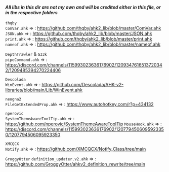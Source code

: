 #### *All libs in this dir are not my own and will be credited either in this file, or in the respective folders*

`thqby`  
`ComVar.ahk`       => : https://github.com/thqby/ahk2_lib/blob/master/ComVar.ahk  
`JSON.ahk`         => : https://github.com/thqby/ahk2_lib/blob/master/JSON.ahk  
`print.ahk`        => : https://github.com/thqby/ahk2_lib/blob/master/print.ahk  
`nameof.ahk`       => : https://github.com/thqby/ahk2_lib/blob/master/nameof.ahk  

`DepthTrawler` & `G33k`  
`pipeCommand.ahk`  => : https://discord.com/channels/115993023636176902/1209347616513720342/1209485394270224406  

`Descolada`  
`WinEvent.ahk`     => : https://github.com/Descolada/AHK-v2-libraries/blob/main/Lib/WinEvent.ahk  

`neogna2`  
`FileGetExtendedProp.ahk` => : https://www.autohotkey.com/r?p=434132  

`nperovic`  
`SystemThemeAwareToolTip.ahk` => : https://github.com/nperovic/SystemThemeAwareToolTip
`MouseHook.ahk`               => : https://discord.com/channels/115993023636176902/1207794506095923350/1207794506095923350

`XMCQCX`  
`Notify.ahk` => : https://github.com/XMCQCX/Notify_Class/tree/main

`GroggyOtter`
`definition_updater.v2.ahk` => : https://github.com/GroggyOtter/ahkv2_definition_rewrite/tree/main